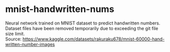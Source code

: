 # mnist-handwritten-nums
Neural network trained on MNIST dataset to predict handwritten numbers.  
Dataset files have been removed temporarily due to exceeding the git file size limit.  
Source: https://www.kaggle.com/datasets/rakuraku678/mnist-60000-hand-written-number-images
